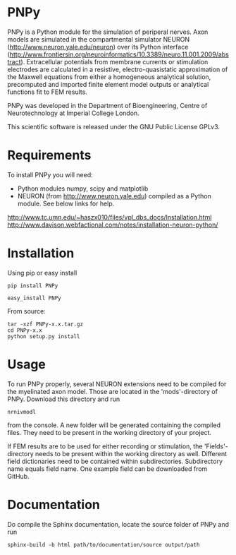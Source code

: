 PNPy
====

PNPy is a Python module for the simulation of periperal nerves. Axon models are simulated in the compartmental simulator NEURON (http://www.neuron.yale.edu/neuron) over its Python interface (http://www.frontiersin.org/neuroinformatics/10.3389/neuro.11.001.2009/abstract). Extracellular potentials from membrane currents or stimulation electrodes are calculated in a resistive, electro-quasistatic approximation of the Maxwell equations from either a homogeneous analytical solution, precomputed and imported finite element model outputs or analytical functions fit to FEM results. 

PNPy was developed in the Department of Bioengineering, Centre of Neurotechnology at Imperial College London.

This scientific software is released under the GNU Public License GPLv3.


Requirements
============

To install PNPy you will need:

- Python modules numpy, scipy and matplotlib
- NEURON (from http://www.neuron.yale.edu) compiled as a Python module. See below links for help.

http://www.tc.umn.edu/~haszx010/files/vpl_dbs_docs/Installation.html
http://www.davison.webfactional.com/notes/installation-neuron-python/


Installation
============

Using pip or easy install

	pip install PNPy

	easy_install PNPy

From source:

    tar -xzf PNPy-x.x.tar.gz
    cd PNPy-x.x
    python setup.py install


Usage
============

To run PNPy properly, several NEURON extensions need to be compiled for the myelinated axon model. Those are located in the 'mods'-directory of PNPy. Download this directory and run 

	nrnivmodl

from the console. A new folder will be generated containing the compiled files. They need to be present in the working directory of your project.

If FEM results are to be used for either recording or stimulation, the 'Fields'-directory needs to be present within the working directory as well. Different field dictionaries need to be contained within subdirectories. Subdirectory name equals field name. One example field can be downloaded from GitHub.


Documentation
============

Do compile the Sphinx documentation, locate the source folder of PNPy and run 

	sphinx-build -b html path/to/documentation/source output/path

